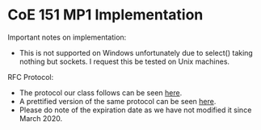 # CoE 151 MP1 Implementation
Important notes on implementation:
- This is not supported on Windows unfortunately due to select() taking nothing but sockets. I request this be tested on Unix machines.

RFC Protocol:
- The protocol our class follows can be seen [here](https://github.com/digitalsirkeith/coe151/blob/master/protocol/README.txt).
- A prettified version of the same protocol can be seen [here](https://digitalsirkeith.github.io/coe151/mp1protocol.html).
- Please do note of the expiration date as we have not modified it since March 2020.